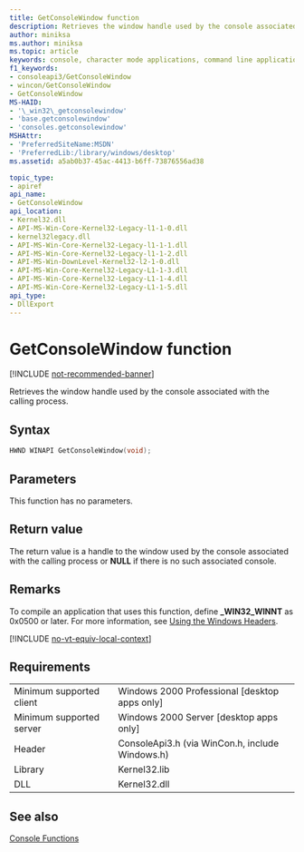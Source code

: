 ```yaml
---
title: GetConsoleWindow function
description: Retrieves the window handle used by the console associated with the calling process.
author: miniksa
ms.author: miniksa
ms.topic: article
keywords: console, character mode applications, command line applications, terminal applications, console api
f1_keywords:
- consoleapi3/GetConsoleWindow
- wincon/GetConsoleWindow
- GetConsoleWindow
MS-HAID:
- '\_win32\_getconsolewindow'
- 'base.getconsolewindow'
- 'consoles.getconsolewindow'
MSHAttr:
- 'PreferredSiteName:MSDN'
- 'PreferredLib:/library/windows/desktop'
ms.assetid: a5ab0b37-45ac-4413-b6ff-73876556ad38

topic_type:
- apiref
api_name:
- GetConsoleWindow
api_location:
- Kernel32.dll
- API-MS-Win-Core-Kernel32-Legacy-l1-1-0.dll
- kernel32legacy.dll
- API-MS-Win-Core-Kernel32-Legacy-l1-1-1.dll
- API-MS-Win-Core-Kernel32-Legacy-l1-1-2.dll
- API-MS-Win-DownLevel-Kernel32-l2-1-0.dll
- API-MS-Win-Core-Kernel32-Legacy-L1-1-3.dll
- API-MS-Win-Core-Kernel32-Legacy-L1-1-4.dll
- API-MS-Win-Core-Kernel32-Legacy-L1-1-5.dll
api_type:
- DllExport
---
```


# GetConsoleWindow function

[!INCLUDE [not-recommended-banner](./includes/not-recommended-banner.md)]

Retrieves the window handle used by the console associated with the calling process.

## Syntax

```C
HWND WINAPI GetConsoleWindow(void);
```

## Parameters

This function has no parameters.

## Return value

The return value is a handle to the window used by the console associated with the calling process or **NULL** if there is no such associated console.

## Remarks

To compile an application that uses this function, define **\_WIN32\_WINNT** as 0x0500 or later. For more information, see [Using the Windows Headers](https://msdn.microsoft.com/library/windows/desktop/aa383745).


[!INCLUDE [no-vt-equiv-local-context](./includes/no-vt-equiv-local-context.md)]

## Requirements

| | |
|-|-|
| Minimum supported client | Windows 2000 Professional \[desktop apps only\] |
| Minimum supported server | Windows 2000 Server \[desktop apps only\] |
| Header | ConsoleApi3.h (via WinCon.h, include Windows.h) |
| Library | Kernel32.lib |
| DLL | Kernel32.dll |

</table>

## See also

[Console Functions](console-functions.md)

